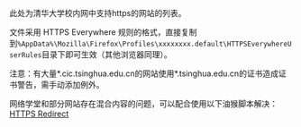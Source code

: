 此处为清华大学校内网中支持https的网站的列表。

文件采用 HTTPS Everywhere 规则的格式，直接复制到`%AppData%\Mozilla\Firefox\Profiles\xxxxxxxx.default\HTTPSEverywhereUserRules`目录下即可生效（其他浏览器同理）。

注意：有大量\*.cic.tsinghua.edu.cn的网站使用\*.tsinghua.edu.cn的证书造成证书警告，需手动添加例外。

网络学堂和部分网站存在混合内容的问题，可以配合使用以下油猴脚本解决：
[HTTPS Redirect](https://gist.github.com/wangqr/d9d123991639492bf520)

